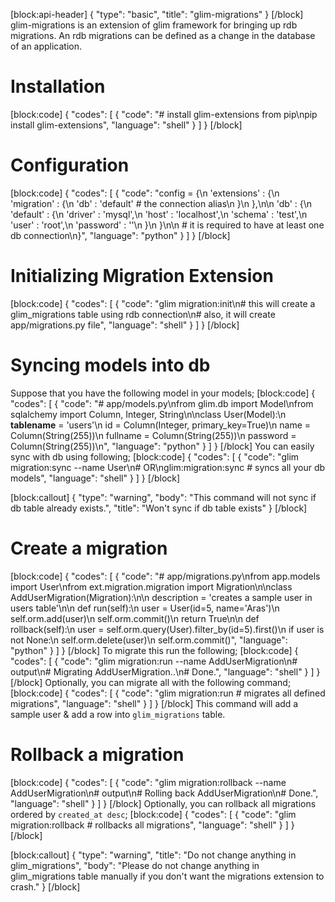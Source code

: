 [block:api-header]
{
  "type": "basic",
  "title": "glim-migrations"
}
[/block]
glim-migrations is an extension of glim framework for bringing up rdb migrations. An rdb migrations can be defined as a change in the database of an application.

# Installation
[block:code]
{
  "codes": [
    {
      "code": "# install glim-extensions from pip\npip install glim-extensions",
      "language": "shell"
    }
  ]
}
[/block]
# Configuration
[block:code]
{
  "codes": [
    {
      "code": "config = {\n    'extensions' : {\n        'migration' : {\n            'db' : 'default' # the connection alias\n        }\n    },\n\n    'db' : {\n        'default' : {\n            'driver' : 'mysql',\n            'host' : 'localhost',\n            'schema' : 'test',\n            'user' : 'root',\n            'password' : ''\n        }\n    }\n\n    # it is required to have at least one db connection\n}",
      "language": "python"
    }
  ]
}
[/block]
# Initializing Migration Extension
[block:code]
{
  "codes": [
    {
      "code": "glim migration:init\n# this will create a glim_migrations table using rdb connection\n# also, it will create app/migrations.py file",
      "language": "shell"
    }
  ]
}
[/block]
# Syncing models into db
Suppose that you have the following model in your models;
[block:code]
{
  "codes": [
    {
      "code": "# app/models.py\nfrom glim.db import Model\nfrom sqlalchemy import Column, Integer, String\n\nclass User(Model):\n    __tablename__ = 'users'\n    id = Column(Integer, primary_key=True)\n    name = Column(String(255))\n    fullname = Column(String(255))\n    password = Column(String(255))\n",
      "language": "python"
    }
  ]
}
[/block]
You can easily sync with db using following;
[block:code]
{
  "codes": [
    {
      "code": "glim migration:sync --name User\n# OR\nglim:migration:sync # syncs all your db models",
      "language": "shell"
    }
  ]
}
[/block]

[block:callout]
{
  "type": "warning",
  "body": "This command will not sync if db table already exists.",
  "title": "Won't sync if db table exists"
}
[/block]
# Create a migration
[block:code]
{
  "codes": [
    {
      "code": "# app/migrations.py\nfrom app.models import User\nfrom ext.migration.migration import Migration\n\nclass AddUserMigration(Migration):\n\n    description = 'creates a sample user in users table'\n\n    def run(self):\n        user = User(id=5, name='Aras')\n        self.orm.add(user)\n        self.orm.commit()\n        return True\n\n    def rollback(self):\n        user = self.orm.query(User).filter_by(id=5).first()\n        if user is not None:\n            self.orm.delete(user)\n            self.orm.commit()",
      "language": "python"
    }
  ]
}
[/block]
To migrate this run the following;
[block:code]
{
  "codes": [
    {
      "code": "glim migration:run --name AddUserMigration\n# output\n# Migrating AddUserMigration..\n# Done.",
      "language": "shell"
    }
  ]
}
[/block]
Optionally, you can migrate all with the following command;
[block:code]
{
  "codes": [
    {
      "code": "glim migration:run # migrates all defined migrations",
      "language": "shell"
    }
  ]
}
[/block]
This command will add a sample user & add a row into `glim_migrations` table.

# Rollback a migration
[block:code]
{
  "codes": [
    {
      "code": "glim migration:rollback --name AddUserMigration\n# output\n# Rolling back AddUserMigration\n# Done.",
      "language": "shell"
    }
  ]
}
[/block]
Optionally, you can rollback all migrations ordered by `created_at desc`;
[block:code]
{
  "codes": [
    {
      "code": "glim migration:rollback # rollbacks all migrations",
      "language": "shell"
    }
  ]
}
[/block]

[block:callout]
{
  "type": "warning",
  "title": "Do not change anything in glim_migrations",
  "body": "Please do not change anything in glim_migrations table manually if you don't want the migrations extension to crash."
}
[/block]